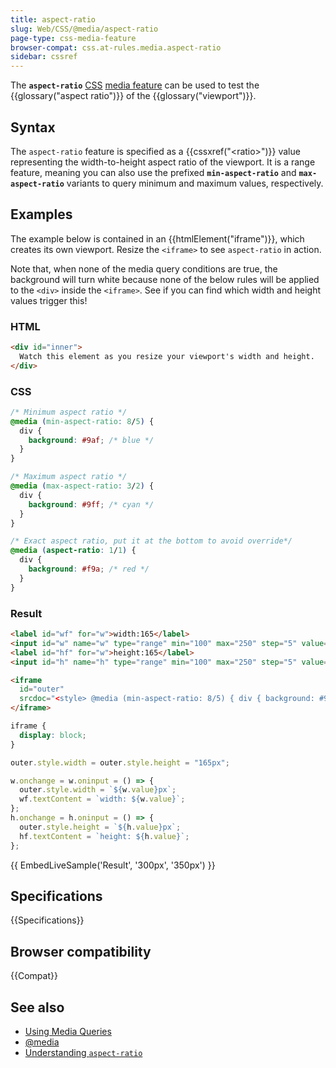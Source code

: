 ```yaml
---
title: aspect-ratio
slug: Web/CSS/@media/aspect-ratio
page-type: css-media-feature
browser-compat: css.at-rules.media.aspect-ratio
sidebar: cssref
---
```



The **`aspect-ratio`** [CSS](/en-US/docs/Web/CSS) [media feature](/en-US/docs/Web/CSS/@media#media_features) can be used to test the {{glossary("aspect ratio")}} of the {{glossary("viewport")}}.

## Syntax

The `aspect-ratio` feature is specified as a {{cssxref("&lt;ratio&gt;")}} value representing the width-to-height aspect ratio of the viewport. It is a range feature, meaning you can also use the prefixed **`min-aspect-ratio`** and **`max-aspect-ratio`** variants to query minimum and maximum values, respectively.

## Examples

The example below is contained in an {{htmlElement("iframe")}}, which creates its own viewport. Resize the `<iframe>` to see `aspect-ratio` in action.

Note that, when none of the media query conditions are true, the background will turn white because none of the below rules will be applied to the `<div>` inside the `<iframe>`. See if you can find which width and height values trigger this!

### HTML

```html
<div id="inner">
  Watch this element as you resize your viewport's width and height.
</div>
```

### CSS

```css
/* Minimum aspect ratio */
@media (min-aspect-ratio: 8/5) {
  div {
    background: #9af; /* blue */
  }
}

/* Maximum aspect ratio */
@media (max-aspect-ratio: 3/2) {
  div {
    background: #9ff; /* cyan */
  }
}

/* Exact aspect ratio, put it at the bottom to avoid override*/
@media (aspect-ratio: 1/1) {
  div {
    background: #f9a; /* red */
  }
}
```

### Result

```html hidden
<label id="wf" for="w">width:165</label>
<input id="w" name="w" type="range" min="100" max="250" step="5" value="165" />
<label id="hf" for="w">height:165</label>
<input id="h" name="h" type="range" min="100" max="250" step="5" value="165" />

<iframe
  id="outer"
  srcdoc="<style> @media (min-aspect-ratio: 8/5) { div { background: #9af; } } @media (max-aspect-ratio: 3/2) { div { background: #9ff; } } @media (aspect-ratio: 1/1) { div { background: #f9a; } }</style><div id='inner'> Watch this element as you resize your viewport's width and height.</div>">
</iframe>
```

```css hidden
iframe {
  display: block;
}
```

```js hidden
outer.style.width = outer.style.height = "165px";

w.onchange = w.oninput = () => {
  outer.style.width = `${w.value}px`;
  wf.textContent = `width: ${w.value}`;
};
h.onchange = h.oninput = () => {
  outer.style.height = `${h.value}px`;
  hf.textContent = `height: ${h.value}`;
};
```

{{ EmbedLiveSample('Result', '300px', '350px') }}

## Specifications

{{Specifications}}

## Browser compatibility

{{Compat}}

## See also

- [Using Media Queries](/en-US/docs/Web/CSS/CSS_media_queries/Using_media_queries)
- [@media](/en-US/docs/Web/CSS/@media)
- [Understanding `aspect-ratio`](/en-US/docs/Web/CSS/CSS_box_sizing/Understanding_aspect-ratio)
